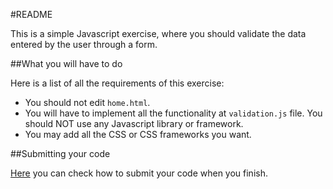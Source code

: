 #README

This is a simple Javascript exercise, where you should validate the data entered by the user through a form. 

##What you will have to do

Here is a list of all the requirements of this exercise:
- You should not edit `home.html`. 
- You will have to implement all the functionality at `validation.js` file. You should NOT use any Javascript library or framework.
- You may add all the CSS or CSS frameworks you want.

##Submitting your code

[Here](https://github.com/thingslab/Challenges#submitting-your-code) you can check how to submit your code when you finish.
